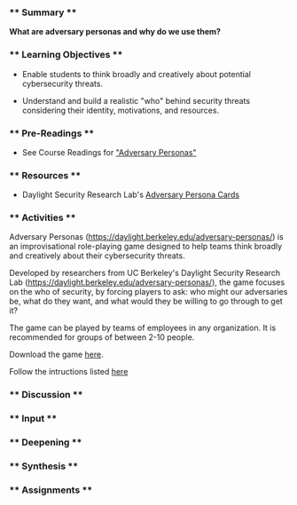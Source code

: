 ### ** Summary **

**What are adversary personas and why do we use them?**



### ** Learning Objectives **

* Enable students to think broadly and creatively about potential cybersecurity threats.

* Understand and build a realistic "who" behind security threats considering their identity, motivations, and resources.


### ** Pre-Readings **

* See Course Readings for ["Adversary Personas"](../../../Consolidated_Bibliography#adversary)

### ** Resources **

* Daylight Security Research Lab's [Adversary Persona Cards](https://daylight.berkeley.edu/adversary-personas/)

### ** Activities **

Adversary Personas (https://daylight.berkeley.edu/adversary-personas/) is an improvisational role-playing game designed to help teams think broadly and creatively about their cybersecurity threats.

Developed by researchers from UC Berkeley's Daylight Security Research Lab (https://daylight.berkeley.edu/adversary-personas/), the game focuses on the who of security, by forcing players to ask: who might our adversaries be, what do they want, and what would they be willing to go through to get it?

The game can be played by teams of employees in any organization. It is recommended for groups of between 2-10 people.

Download the game [here](https://daylight.berkeley.edu/assets/adversary-personas-cards.pdf).

Follow the intructions listed [here](https://daylight.berkeley.edu/adversary-personas/)

### ** Discussion **


### ** Input **


### ** Deepening **


### ** Synthesis **



### ** Assignments **
